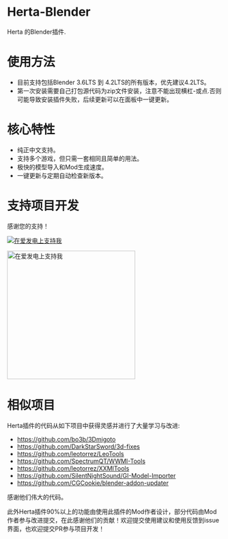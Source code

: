 # Herta-Blender

Herta 的Blender插件.

# 使用方法

- 目前支持包括Blender 3.6LTS 到 4.2LTS的所有版本，优先建议4.2LTS。
- 第一次安装需要自己打包源代码为zip文件安装，注意不能出现横杠-或点.否则可能导致安装插件失败，后续更新可以在面板中一键更新。

# 核心特性

- 纯正中文支持。
- 支持多个游戏，但只需一套相同且简单的用法。
- 极快的模型导入和Mod生成速度。
- 一键更新与定期自动检查新版本。

# 支持项目开发

感谢您的支持！

[![在爱发电上支持我](https://pic1.afdiancdn.com/static/img/welcome/button-sponsorme.png)](https://afdian.com/a/NicoMico666)


<a href="https://afdian.com/a/NicoMico666" target="_blank">
  <img src="https://pic1.afdiancdn.com/static/img/welcome/button-sponsorme.png" alt="在爱发电上支持我" width="300">
</a>

# 相似项目

Herta插件的代码从如下项目中获得灵感并进行了大量学习与改进:

- https://github.com/bo3b/3Dmigoto
- https://github.com/DarkStarSword/3d-fixes
- https://github.com/leotorrez/LeoTools
- https://github.com/SpectrumQT/WWMI-Tools
- https://github.com/leotorrez/XXMITools
- https://github.com/SilentNightSound/GI-Model-Importer
- https://github.com/CGCookie/blender-addon-updater

感谢他们伟大的代码。

此外Herta插件90%以上的功能由使用此插件的Mod作者设计，部分代码由Mod作者参与改进提交，在此感谢他们的贡献！欢迎提交使用建议和使用反馈到issue界面，也欢迎提交PR参与项目开发！
